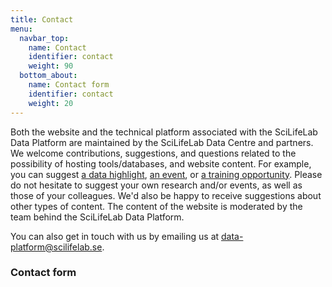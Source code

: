 ```yaml
---
title: Contact
menu:
  navbar_top:
    name: Contact
    identifier: contact
    weight: 90
  bottom_about:
    name: Contact form
    identifier: contact
    weight: 20
---
```


Both the website and the technical platform associated with the SciLifeLab Data Platform are maintained by the SciLifeLab Data Centre and partners. We welcome contributions, suggestions, and questions related to the possibility of hosting tools/databases, and website content. For example, you can suggest [a data highlight](/highlights/), [an event](/events/), or [a training opportunity](/events/). Please do not hesitate to suggest your own research and/or events, as well as those of your colleagues. We'd also be happy to receive suggestions about other types of content. The content of the website is moderated by the team behind the SciLifeLab Data Platform.

You can also get in touch with us by emailing us at [data-platform@scilifelab.se](mailto:data-platform@scilifelab.se).

### Contact form
